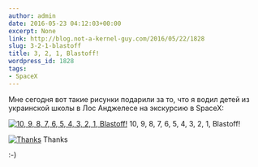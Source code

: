 ```yaml
---
author: admin
date: 2016-05-23 04:12:03+00:00
excerpt: None
link: http://blog.not-a-kernel-guy.com/2016/05/22/1828
slug: 3-2-1-blastoff
title: 3, 2, 1, Blastoff!
wordpress_id: 1828
tags:
- SpaceX
---
```


Мне сегодня вот такие рисунки подарили за то, что я водил детей из украинской школы в Лос Анджелесе на экскурсию в SpaceX:

[![10, 9, 8, 7, 6, 5, 4, 3, 2, 1, Blastoff!](/2016/05/thanks1.jpg)](/2016/05/thanks1.jpg) 10, 9, 8, 7, 6, 5, 4, 3, 2, 1, Blastoff!

[![Thanks](/2016/05/thanks2.jpg)](/2016/05/thanks2.jpg) Thanks


:-)

